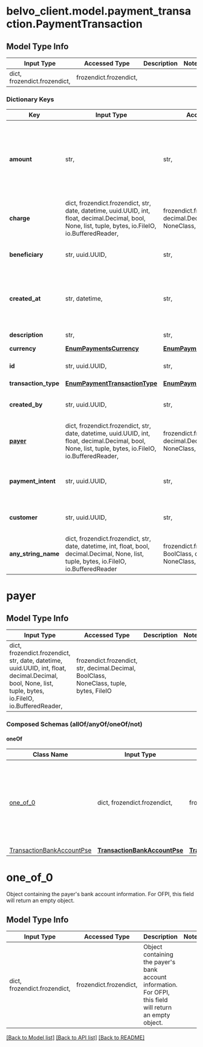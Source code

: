 # belvo_client.model.payment_transaction.PaymentTransaction

## Model Type Info
Input Type | Accessed Type | Description | Notes
------------ | ------------- | ------------- | -------------
dict, frozendict.frozendict,  | frozendict.frozendict,  |  | 

### Dictionary Keys
Key | Input Type | Accessed Type | Description | Notes
------------ | ------------- | ------------- | ------------- | -------------
**amount** | str,  | str,  | The transaction amount.   **Note**: The amount displayed is always positive as we indicate the direction of the transaction in &#x60;transaction_type&#x60; parameter.  | 
**charge** | dict, frozendict.frozendict, str, date, datetime, uuid.UUID, int, float, decimal.Decimal, bool, None, list, tuple, bytes, io.FileIO, io.BufferedReader,  | frozendict.frozendict, str, decimal.Decimal, BoolClass, NoneClass, tuple, bytes, FileIO |  | 
**beneficiary** | str, uuid.UUID,  | str,  | Belvo&#x27;s unique ID used to identify the beneficiary&#x27;s bank account. | value must be a uuid
**created_at** | str, datetime,  | str,  | The ISO-8601 timestamp of when the data point was last updated in Belvo&#x27;s database. | value must conform to RFC-3339 date-time
**description** | str,  | str,  | The description of the payment.  | 
**currency** | [**EnumPaymentsCurrency**](EnumPaymentsCurrency.md) | [**EnumPaymentsCurrency**](EnumPaymentsCurrency.md) |  | 
**id** | str, uuid.UUID,  | str,  | Belvo’s unique ID to reference the transaction. | value must be a uuid
**transaction_type** | [**EnumPaymentTransactionType**](EnumPaymentTransactionType.md) | [**EnumPaymentTransactionType**](EnumPaymentTransactionType.md) |  | 
**created_by** | str, uuid.UUID,  | str,  | Belvo&#x27;s unique ID for the user that created the payment. | value must be a uuid
**[payer](#payer)** | dict, frozendict.frozendict, str, date, datetime, uuid.UUID, int, float, decimal.Decimal, bool, None, list, tuple, bytes, io.FileIO, io.BufferedReader,  | frozendict.frozendict, str, decimal.Decimal, BoolClass, NoneClass, tuple, bytes, FileIO |  | 
**payment_intent** | str, uuid.UUID,  | str,  | The unique ID of the payment intent associated with the transaction. | [optional] value must be a uuid
**customer** | str, uuid.UUID,  | str,  | Belvo&#x27;s unique ID for the customer asscociated with this transaction. | [optional] value must be a uuid
**any_string_name** | dict, frozendict.frozendict, str, date, datetime, int, float, bool, decimal.Decimal, None, list, tuple, bytes, io.FileIO, io.BufferedReader | frozendict.frozendict, str, BoolClass, decimal.Decimal, NoneClass, tuple, bytes, FileIO | any string name can be used but the value must be the correct type | [optional]

# payer

## Model Type Info
Input Type | Accessed Type | Description | Notes
------------ | ------------- | ------------- | -------------
dict, frozendict.frozendict, str, date, datetime, uuid.UUID, int, float, decimal.Decimal, bool, None, list, tuple, bytes, io.FileIO, io.BufferedReader,  | frozendict.frozendict, str, decimal.Decimal, BoolClass, NoneClass, tuple, bytes, FileIO |  | 

### Composed Schemas (allOf/anyOf/oneOf/not)
#### oneOf
Class Name | Input Type | Accessed Type | Description | Notes
------------- | ------------- | ------------- | ------------- | -------------
[one_of_0](#one_of_0) | dict, frozendict.frozendict,  | frozendict.frozendict,  | Object containing the payer&#x27;s bank account information. For OFPI, this field will return an empty object. | 
[TransactionBankAccountPse](TransactionBankAccountPse.md) | [**TransactionBankAccountPse**](TransactionBankAccountPse.md) | [**TransactionBankAccountPse**](TransactionBankAccountPse.md) |  | 

# one_of_0

Object containing the payer's bank account information. For OFPI, this field will return an empty object.

## Model Type Info
Input Type | Accessed Type | Description | Notes
------------ | ------------- | ------------- | -------------
dict, frozendict.frozendict,  | frozendict.frozendict,  | Object containing the payer&#x27;s bank account information. For OFPI, this field will return an empty object. | 

[[Back to Model list]](../../README.md#documentation-for-models) [[Back to API list]](../../README.md#documentation-for-api-endpoints) [[Back to README]](../../README.md)

